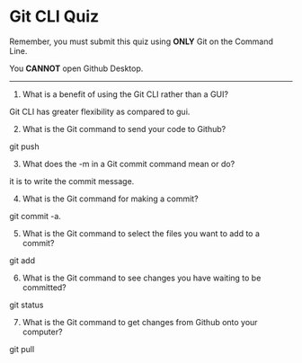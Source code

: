 # Git CLI Quiz

Remember, you must submit this quiz using **ONLY** Git on the Command Line.

You **CANNOT** open Github Desktop.

---

1. What is a benefit of using the Git CLI rather than a GUI?

Git CLI has greater flexibility as compared to gui.

2. What is the Git command to send your code to Github?

git push

3. What does the -m in a Git commit command mean or do?

it is to write the commit message.

4. What is the Git command for making a commit?

git commit -a.

5. What is the Git command to select the files you want to add to a commit?

git add

6. What is the Git command to see changes you have waiting to be committed?

git status

7. What is the Git command to get changes from Github onto your computer?

git pull
